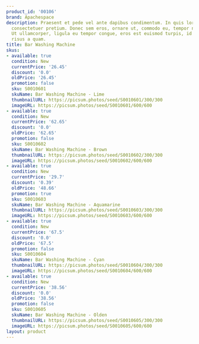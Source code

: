 ```yaml
---
product_id: '00106'
brand: Apachespace
description: Praesent et pede vel ante dapibus condimentum. In quis lorem vitae elit
  consectetuer pretium. Donec sem eros, ornare ut, commodo eu, tempor nec, risus.
  Ut ullamcorper, ligula eu tempor congue, eros est euismod turpis, id tincidunt sapien
  risus a quam.
title: Bar Washing Machine
skus:
- available: true
  condition: New
  currentPrice: '26.45'
  discount: '0.0'
  oldPrice: '26.45'
  promotion: false
  sku: S0010601
  skuName: Bar Washing Machine - Lime
  thumbnailURL: https://picsum.photos/seed/S0010601/300/300
  imageURL: https://picsum.photos/seed/S0010601/600/600
- available: true
  condition: New
  currentPrice: '62.65'
  discount: '0.0'
  oldPrice: '62.65'
  promotion: false
  sku: S0010602
  skuName: Bar Washing Machine - Brown
  thumbnailURL: https://picsum.photos/seed/S0010602/300/300
  imageURL: https://picsum.photos/seed/S0010602/600/600
- available: true
  condition: New
  currentPrice: '29.7'
  discount: '0.39'
  oldPrice: '48.66'
  promotion: true
  sku: S0010603
  skuName: Bar Washing Machine - Aquamarine
  thumbnailURL: https://picsum.photos/seed/S0010603/300/300
  imageURL: https://picsum.photos/seed/S0010603/600/600
- available: true
  condition: New
  currentPrice: '67.5'
  discount: '0.0'
  oldPrice: '67.5'
  promotion: false
  sku: S0010604
  skuName: Bar Washing Machine - Cyan
  thumbnailURL: https://picsum.photos/seed/S0010604/300/300
  imageURL: https://picsum.photos/seed/S0010604/600/600
- available: true
  condition: New
  currentPrice: '38.56'
  discount: '0.0'
  oldPrice: '38.56'
  promotion: false
  sku: S0010605
  skuName: Bar Washing Machine - Olden
  thumbnailURL: https://picsum.photos/seed/S0010605/300/300
  imageURL: https://picsum.photos/seed/S0010605/600/600
layout: product
---
```

